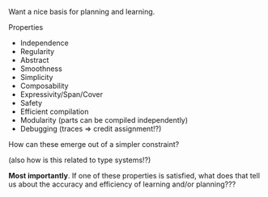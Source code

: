 Want a nice basis for planning and learning.

Properties
- Independence
- Regularity
- Abstract
- Smoothness
- Simplicity
- Composability
- Expressivity/Span/Cover
- Safety
- Efficient compilation
- Modularity (parts can be compiled independently)
- Debugging (traces => credit assignment!?)

How can these emerge out of a simpler constraint?

(also how is this related to type systems!?)

__Most importantly__. If one of these properties is satisfied, what does that tell us about the accuracy and efficiency of learning and/or planning???
